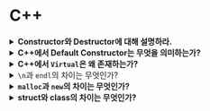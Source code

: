 # C++




<details>
<summary><strong>Constructor와 Destructor에 대해 설명하라.</strong></summary>
  <hr>

  **생성자**: 객체가 생성될 때 실행되는 함수, 객체의 초기화가 목적

  **소멸자**: 객체의 사용이 끝나고 메모리에 반환될때 실행되는 함수

  <hr>
</details>




<details>
<summary><strong>C++에서 Default Constructor는 무엇을 의미하는가?</strong></summary>
<hr>

   클래스에는 생성자가 반드시 있어야 한다.

   사용자가 생성자를 따로 생성하지 않으면 컴파일러가 기본 생성자를 자동으로 생성해준다.

<hr>
</details>




<details>
   <summary><strong>C++에서 <code>Virtual</code>은 왜 존재하는가?</strong></summary>
   <hr>

   오버라이딩을 기대하는 함수에 쓴다.

   virtual을 쓰면 런타임에 함수가 매핑이 되는 동적바인딩이 수행된다.

   <hr>
</details>




<details>
  <summary><code>\n</code>과 <code>endl</code>의 차이는 무엇인가?</summary>
  <hr>
      endl=버퍼를 비우는 것 (버퍼는 임시공간 stdout 버퍼를 비우면, 화면으로 그 내용이 출력된다. 이를 flush 합니다 )
      따라서 버퍼를 비우지 않는 ln이 더욱 빠릅니다.
  <hr>
</details>




<details>
   <summary><strong><code>malloc</code>과 <code>new</code>의 차이는 무엇인가?</strong></summary>
   <hr>

   malloc은 함수이다. 함수 내에서 메모리를 할당한다.

   new는 연산자이다. 생성자를 호출하면서 메모리를 할당한다.

   <hr>
</details>




<details>
   <summary><strong>struct와 class의 차이는 무엇인가?</strong></summary>
   <hr>

   둘 다 데이터를 담는 그릇이다.

   struct : 기본 접근 제어자 public

   class : 기본 접근 제어자 private

   <hr>
</details>
